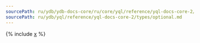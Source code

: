 ```yaml
---
sourcePath: ru/ydb/ydb-docs-core/ru/core/yql/reference/yql-docs-core-2/types/optional.md
sourcePath: ru/ydb/yql/reference/yql-docs-core-2/types/optional.md
---
```



{% include [x](_includes/optional.md) %}

